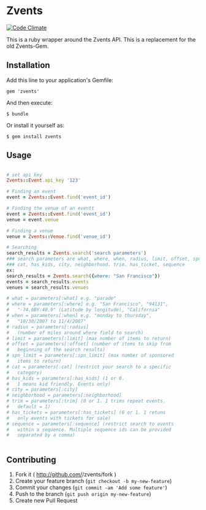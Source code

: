 # Zvents

[![Code Climate](https://codeclimate.com/github/austinrfnd/zvents.png)](https://codeclimate.com/github/austinrfnd/zvents)

This is a ruby wrapper around the Zvents API.  This is a replacement for the old Zvents-Gem.

## Installation

Add this line to your application's Gemfile:

    gem 'zvents'

And then execute:

    $ bundle

Or install it yourself as:

    $ gem install zvents

## Usage


```ruby

# set api key
Zvents::Event.api_key '123'

# Finding an event
event = Zvents::Event.find('event_id')

# Finding the venue of an eventt
event = Zvents::Event.find('event_id')
venue = event.venue

# Finding a venue
venue = Zvents::Venue.find('venue_id')

# Searching
search_results = Zvents.search('search parameters')
### search parameters are what, where, when, radius, limit, offset, spn_limit,
### cat, has_kids, city, neighborhood. trim. has_ticket, sequence
ex:
search_results = Zvents.search({where: "San Francisco"})
events = search_results.events
venues = search_results.venues

# what = parameters[:what] e.g. "parade"
# where = parameters[:where] e.g. "San Francisco", "94131",
#   "-74.0BY:40.9" (Latitude by longitude), "California"
# when = parameters[:when] e.g. "monday to thursday",
#   "10/30/2007 to 11/4/2007"
# radius = parameters[:radius]
#   (number of miles around where field to search)
# limit = parameters[:limit] (max number of items to return)
# offset = parameters[:offset] (number of items to skip from
#   beginning of the search results)
# spn_limit = parameters[:spn_limit] (max number of sponsored
#   items to return)
# cat = parameters[:cat] (restrict your search to a specific
#   category)
# has_kids = parameters[:has_kids] (1 or 0.
#   1 means kid friendly. Events only)
# city = parameters[:city]
# neighborhood = parameters[:neighborhood]
# trim = parameters[:trim] (0 or 1. 1 trims repeat events.
#   default = 1)
# has_tickets = parameters[:has_tickets] (0 or 1. 1 retuns
#   only events with tickets for sale)
# sequence = parameters[:sequence] (restrict search to events
#   within a sequence. Multiple sequence ids can be provided
#   separated by a comma)



```

## Contributing

1. Fork it ( http://github.com/<my-github-username>/zvents/fork )
2. Create your feature branch (`git checkout -b my-new-feature`)
3. Commit your changes (`git commit -am 'Add some feature'`)
4. Push to the branch (`git push origin my-new-feature`)
5. Create new Pull Request
